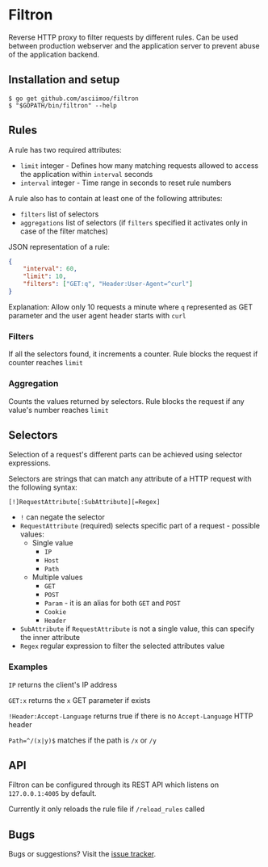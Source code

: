 # Filtron

Reverse HTTP proxy to filter requests by different rules.
Can be used between production webserver and the application server to prevent abuse of the application backend.


## Installation and setup

```
$ go get github.com/asciimoo/filtron
$ "$GOPATH/bin/filtron" --help
```


## Rules

A rule has two required attributes:

 - `limit` integer - Defines how many matching requests allowed to access the application within `interval` seconds
 - `interval` integer - Time range in seconds to reset rule numbers

A rule also has to contain at least one of the following attributes:

 - `filters` list of selectors
 - `aggregations` list of selectors (if `filters` specified it activates only in case of the filter matches)


JSON representation of a rule:

```JSON
{
    "interval": 60,
    "limit": 10,
    "filters": ["GET:q", "Header:User-Agent=^curl"]
}
```
Explanation: Allow only 10 requests a minute where `q` represented as GET parameter and the user agent header starts with `curl`


### Filters

If all the selectors found, it increments a counter. Rule blocks the request if counter reaches `limit`


### Aggregation

Counts the values returned by selectors. Rule blocks the request if any value's number reaches `limit`


## Selectors

Selection of a request's different parts can be achieved using selector expressions.

Selectors are strings that can match any attribute of a HTTP request with the following syntax:

```
[!]RequestAttribute[:SubAttribute][=Regex]
```

 - `!` can negate the selector
 - `RequestAttribute` (required) selects specific part of a request - possible values:
    - Single value
      - `IP`
      - `Host`
      - `Path`
    - Multiple values
      - `GET`
      - `POST`
      - `Param` - it is an alias for both `GET` and `POST`
      - `Cookie`
      - `Header`
 - `SubAttribute` if `RequestAttribute` is not a single value, this can specify the inner attribute
 - `Regex` regular expression to filter the selected attributes value


### Examples

`IP` returns the client's IP address

`GET:x` returns the `x` GET parameter if exists

`!Header:Accept-Language` returns true if there is no `Accept-Language` HTTP header

`Path=^/(x|y)$` matches if the path is `/x` or `/y`


## API

Filtron can be configured through its REST API which listens on `127.0.0.1:4005` by default.

Currently it only reloads the rule file if `/reload_rules` called


## Bugs

Bugs or suggestions? Visit the [issue tracker](https://github.com/asciimoo/exrex/issues).
